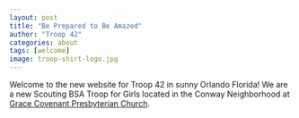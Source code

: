```yaml
---
layout: post
title: "Be Prepared to Be Amazed"
author: "Troop 42"
categories: about
tags: [welcome]
image: troop-shirt-logo.jpg
---
```


Welcome to the new website for Troop 42 in sunny Orlando Florida! We are a new
Scouting BSA Troop for Girls located in the Conway Neighborhood at [Grace
Covenant Presbyterian Church](http://grace.to).


